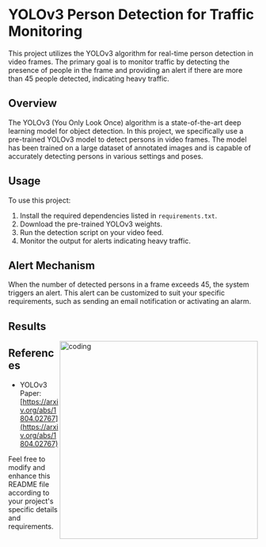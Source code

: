 # YOLOv3 Person Detection for Traffic Monitoring

This project utilizes the YOLOv3 algorithm for real-time person detection in video frames. The primary goal is to monitor traffic by detecting the presence of people in the frame and providing an alert if there are more than 45 people detected, indicating heavy traffic.

## Overview
The YOLOv3 (You Only Look Once) algorithm is a state-of-the-art deep learning model for object detection. In this project, we specifically use a pre-trained YOLOv3 model to detect persons in video frames. The model has been trained on a large dataset of annotated images and is capable of accurately detecting persons in various settings and poses.

## Usage
To use this project:
1. Install the required dependencies listed in `requirements.txt`.
2. Download the pre-trained YOLOv3 weights.
3. Run the detection script on your video feed.
4. Monitor the output for alerts indicating heavy traffic.

## Alert Mechanism
When the number of detected persons in a frame exceeds 45, the system triggers an alert. This alert can be customized to suit your specific requirements, such as sending an email notification or activating an alarm.

## Results

<img align="right" alt="coding" width="400" src="https://drive.google.com/file/d/1UXf36CFPdb7CEGHK8_bKlP1YD6LosGBM/view?usp=drive_link">



## References
- YOLOv3 Paper: [https://arxiv.org/abs/1804.02767](https://arxiv.org/abs/1804.02767)

Feel free to modify and enhance this README file according to your project's specific details and requirements.
